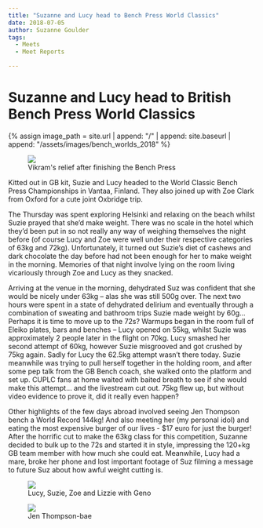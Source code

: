 ```yaml
---
title: "Suzanne and Lucy head to Bench Press World Classics"
date: 2018-07-05
author: Suzanne Goulder
tags:
  - Meets
  - Meet Reports

---
```

# Suzanne and Lucy head to British Bench Press World Classics

{% assign image_path = site.url | append: "/" | append: site.baseurl | append: "/assets/images/bench_worlds_2018" %}

<figure>
  <img src="{{ image_path }}/1.jpg">
  <figcaption>Vikram's relief after finishing the Bench Press</figcaption>
</figure>

Kitted out in GB kit, Suzie and Lucy headed to the World Classic Bench Press Championships in Vantaa, Finland. They also joined up with Zoe Clark from Oxford for a cute joint Oxbridge trip.

The Thursday was spent exploring Helsinki and relaxing on the beach whilst Suzie prayed that she’d make weight. There was no scale in the hotel which they’d been put in so not really any way of weighing themselves the night before (of course Lucy and Zoe were well under their respective categories of 63kg and 72kg). Unfortunately, it turned out Suzie’s diet of cashews and dark chocolate the day before had not been enough for her to make weight in the morning. Memories of that night involve lying on the room living vicariously through Zoe and Lucy as they snacked.

Arriving at the venue in the morning, dehydrated Suz was confident that she would be nicely under 63kg – alas she was still 500g over. The next two hours were spent in a state of dehydrated delirium and eventually through a combination of sweating and bathroom trips Suzie made weight by 60g… Perhaps it is time to move up to the 72s? Warmups began in the room full of Eleiko plates, bars and benches – Lucy opened on 55kg, whilst Suzie was approximately 2 people later in the flight on 70kg. Lucy smashed her second attempt of 60kg, however Suzie misgrooved and got crushed by 75kg again. Sadly for Lucy the 62.5kg attempt wasn’t there today. Suzie meanwhile was trying to pull herself together in the holding room, and after some pep talk from the GB Bench coach, she walked onto the platform and set up. CUPLC fans at home waited with baited breath to see if she would make this attempt… and the livestream cut out. 75kg flew up, but without video evidence to prove it, did it really even happen?

Other highlights of the few days abroad involved seeing Jen Thompson bench a World Record 144kg! And also meeting her (my personal idol) and eating the most expensive burger of our lives - $17 euro for just the burger! After the horrific cut to make the 63kg class for this competition, Suzanne decided to bulk up to the 72s and started it in style, impressing the 120+kg GB team member with how much she could eat. Meanwhile, Lucy had a mare, broke her phone and lost important footage of Suz filming a message to future Suz about how awful weight cutting is.

<figure>
  <img src="{{ image_path }}/2.jpg">
  <figcaption>Lucy, Suzie, Zoe and Lizzie with Geno</figcaption>
</figure>

<figure>
  <img src="{{ image_path }}/3.jpg">
  <figcaption>Jen Thompson-bae</figcaption>
</figure>
